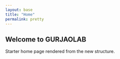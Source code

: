 ```yaml
---
layout: base
title: "Home"
permalink: pretty
---
```


<section class="home-hero">
  <h1>Welcome to GURJAOLAB</h1>
  <p>Starter home page rendered from the new structure.</p>
</section>
